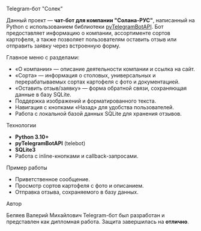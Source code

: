 Telegram-бот "Солек"

Данный проект — **чат-бот для компании "Солана-РУС"**, написанный на Python с использованием библиотеки [pyTelegramBotAPI](https://github.com/eternnoir/pyTelegramBotAPI).
Бот предоставляет информацию о компании, ассортименте сортов картофеля, а также позволяет пользователям оставить отзыв или отправить заявку через встроенную форму.

Главное меню с разделами:

* «О компании» — описание деятельности компании и ссылка на сайт.
* «Сорта» — информация о столовых, универсальных и перерабатываемых сортах картофеля с фото и документацией.
* «Оставить отзыв/заявку» — форма обратной связи, сохраняющая данные в базу SQLite.
* Поддержка изображений и форматированного текста.
* Навигация с кнопками «Назад» для удобства пользователей.
* Работа с локальной базой данных SQLite для хранения отзывов.

Технологии

* **Python 3.10+**
* **pyTelegramBotAPI** (telebot)
* **SQLite3**
* Работа с inline-кнопками и callback-запросами.

Пример работы

* Приветственное сообщение.
* Просмотр сортов картофеля с фото и описанием.
* Отправка отзыва, сохраняемого в базу данных.

Автор

Беляев Валерий Михайлович
Telegram-бот был разработан и представлен как дипломная работа. Защита завершилась на **отлично**.
